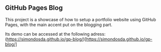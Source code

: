 ## GitHub Pages Blog

This project is a showcase of how to setup a portfolio website using GitHub Pages, with the main accent put on the blogging part.

Its demo can be accessed at the following adress: (https://simondosda.github.io/gp-blog/)[https://simondosda.github.io/gp-blog/]
